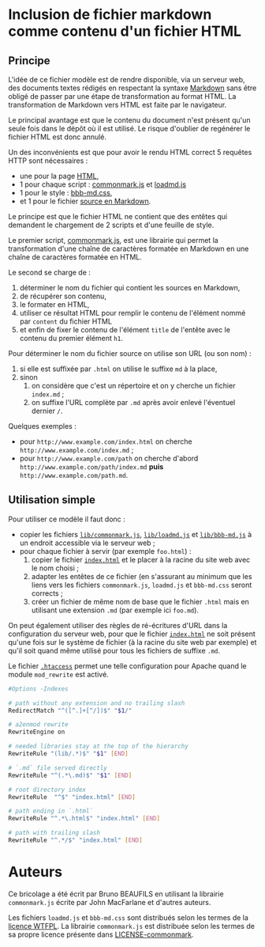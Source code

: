 # Inclusion de fichier markdown comme contenu d'un fichier HTML

## Principe

L'idée de ce fichier modèle est de rendre disponible, via un serveur web, des
documents textes rédigés en respectant la syntaxe
[Markdown](https://daringfireball.net/projects/markdown) sans être obligé de
passer par une étape de transformation au format HTML. La transformation de
Markdown vers HTML est faite par le navigateur.

Le principal avantage est que le contenu du document n'est présent qu'un seule
fois dans le dépôt où il est utilisé. Le risque d'oublier de regénérer le
fichier HTML est donc annulé.

Un des inconvénients est que pour avoir le rendu HTML correct 5 requêtes
HTTP sont nécessaires :

- une pour la page [HTML](index.html),
- 1 pour chaque script : [commonmark.js](lib/commonmark.js) et [loadmd.js](lib/loadmd.js)
- 1 pour le style : [bbb-md.css](lib/bbb-md.css),
- et 1 pour le fichier [source en Markdown](index.md).

Le principe est que le fichier HTML ne contient que des entêtes qui demandent
le chargement de 2 scripts et d'une feuille de style.

Le premier script,
[commonmark.js](https://github.com/commonmark/commonmark.js), est une
librairie qui permet la transformation d'une chaîne de caractères formatée en
Markdown en une chaîne de caractères formatée en HTML.

Le second se charge de :

1. déterminer le nom du fichier qui contient les sources en Markdown,
2. de récupérer son contenu,
3. le formater en HTML,
4. utiliser ce résultat HTML pour remplir le contenu de l'élément nommé par
   `content` du fichier HTML
5. et enfin de fixer le contenu de l'élément `title` de l'entête avec le
   contenu du premier élément `h1`.

Pour déterminer le nom du fichier source on utilise son URL (ou son nom) :

1. si elle est suffixée par `.html` on utilise le suffixe `md` à la place,
2. sinon 
    1. on considère que c'est un répertoire et on y cherche un fichier
       `index.md` ;
    2. on suffixe l'URL complète par `.md` après avoir enlevé l'éventuel
       dernier `/`.

Quelques exemples :

- pour `http://www.example.com/index.html` on cherche `http://www.example.com/index.md` ;
- pour `http://www.example.com/path` on cherche d'abord
  `http://www.example.com/path/index.md` **puis**
  `http://www.example.com/path.md`.

## Utilisation simple

Pour utiliser ce modèle il faut donc :

- copier les fichiers [`lib/commonmark.js`](lib/commonmark.js),
  [`lib/loadmd.js`](lib/commonmark.js) et [`lib/bbb-md.js`](lib/commonmark.js)
  à un endroit accessible via le serveur web ;
- pour chaque fichier à servir (par exemple `foo.html`) :
    1. copier le fichier [`index.html`](index.html) et le placer à la racine du
       site web avec le nom choisi ;
    2. adapter les entêtes de ce fichier (en s'assurant au minimum que les liens
       vers les fichiers `commonmark.js`, `loadmd.js` et `bbb-md.css` seront
       corrects ;
    3. créer un fichier de même nom de base que le fichier `.html` mais en
       utilisant une extension `.md` (par exemple ici `foo.md`).

On peut également utiliser des règles de ré-écritures d'URL dans la
configuration du serveur web, pour que le fichier [`index.html`](index.html)
ne soit présent qu'une fois sur le système de fichier (à la racine du site web
par exemple) et qu'il soit quand même utilisé pour tous les fichiers de
suffixe `.md`.

Le fichier [`.htaccess`](.htaccess) permet une telle configuration pour Apache
quand le module `mod_rewrite` est activé.

``` sh
#Options -Indexes

# path without any extension and no trailing slash 
RedirectMatch "^([^.]+[^/])$" "$1/"

# a2enmod rewrite
RewriteEngine on

# needed libraries stay at the top of the hierarchy
RewriteRule "(lib/.*)$" "$1" [END]

# `.md` file served directly
RewriteRule "^(.*\.md)$" "$1" [END]

# root directory index
RewriteRule  "^$" "index.html" [END]

# path ending in `.html`
RewriteRule "^.*\.html$" "index.html" [END]

# path with trailing slash
RewriteRule "^.*/$" "index.html" [END]
```

# Auteurs

Ce bricolage a été écrit par Bruno BEAUFILS en utilisant la librairie
`commonmark.js` écrite par John MacFarlane et d'autres auteurs.

Les fichiers `loadmd.js` et `bbb-md.css` sont distribués selon les termes de
la [licence WTFPL](WTFPL). La librairie `commonmark.js` est distribuée selon les
termes de sa propre licence présente dans
[LICENSE-commonmark](LICENSE-commonmark).


